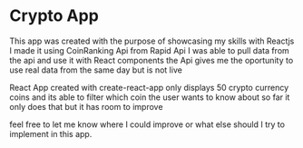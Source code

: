 # Crypto App
This app was created with the purpose of showcasing my skills with Reactjs 
I made it using CoinRanking Api from Rapid Api
I was able to pull data from the api and use it with React components 
the Api gives me the oportunity to use real data from the same day 
but is not live 

React App created with create-react-app 
only displays 50 crypto currency coins and its able to 
filter which coin the user wants to know about 
so far it only does that but it has room to improve 

feel free to let me know where I could improve or what else should
I try to implement in this app. 
